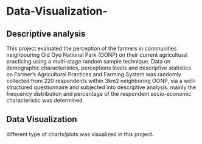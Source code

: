 # Data-Visualization-
## Descriptive analysis 
This project evaluated the perception of the farmers in communities neighbouring Old Oyo National 
Park (OONP) on their current agricultural practicing using a multi-stage random sample technique. 
Data on demographic characteristics, perceptions levels and 
descriptive statistics on Farmer’s Agricultural Practices and Farming System was randomly collected from 220 
respondents within 3km2 neighboring OONP, via a well-structured questionnaire and subjected into descriptive analysis.
mainly the frequency distribution and percentage of the respondent socio-economic characteristic was determined
## Data Visualization
different type of charts/plots was visualized in this project.
